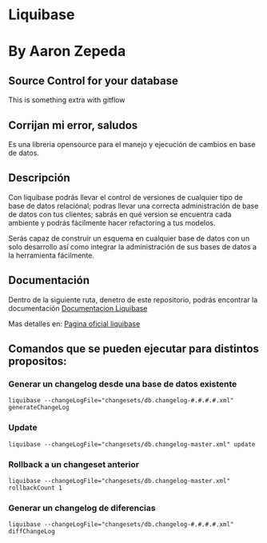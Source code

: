 # Liquibase
# By Aaron Zepeda
## Source Control for your database

This is something extra with gitflow

## Corrijan mi error, saludos

Es una libreria opensource para el manejo y ejecución de cambios en base de datos.

## Descripción
Con liquibase podrás llevar el control de versiones de cualquier tipo de base de datos relaciónal; podras llevar una correcta administración de base de datos con tus clientes; sabrás en qué version se encuentra cada ambiente y podrás fácilmente hacer refactoring a tus modelos.

Serás capaz de construir un esquema en cualquier base de datos con un solo desarrollo así como integrar la administración de sus bases de datos a la herramienta fácilmente.

## Documentación

Dentro de la siguiente ruta, denetro de este repositorio, podrás encontrar la documentación
[Documentacion Liquibase](https://github.com/IngJavierR/liquibase/blob/master/documentacion)

Mas detalles en: 
[Pagina oficial liquibase](http://www.liquibase.org/)

## Comandos que se pueden ejecutar para distintos propositos:

### Generar un changelog desde una base de datos existente

    liquibase --changeLogFile="changesets/db.changelog-#.#.#.#.xml" generateChangeLog

### Update

    liquibase --changeLogFile="changesets/db.changelog-master.xml" update

### Rollback a un changeset anterior

    liquibase --changeLogFile="changesets/db.changelog-master.xml" rollbackCount 1

### Generar un changelog de diferencias

    liquibase --changeLogFile="changesets/db.changelog-#.#.#.#.xml" diffChangeLog
